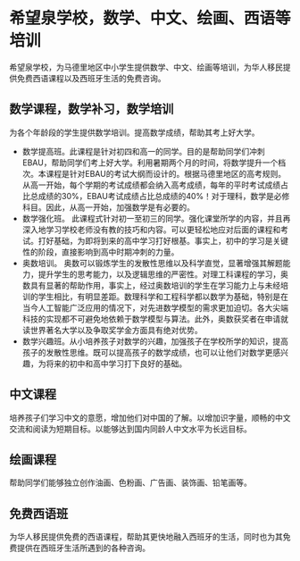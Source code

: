# 希望泉学校，数学、中文、绘画、西语等培训
希望泉学校，为马德里地区中小学生提供数学、中文、绘画等培训，为华人移民提供免费西语课程以及西班牙生活的免费咨询。

## 数学课程，数学补习，数学培训
为各个年龄段的学生提供数学培训。提高数学成绩，帮助其考上好大学。
- 数学提高班。此课程是针对初四和高一的同学。目的是帮助同学们冲刺EBAU，帮助同学们考上好大学。利用暑期两个月的时间，将数学提升一个档次。本课程是针对EBAU的考试大纲而设计的。根据马德里地区的高考规则。	从高一开始，每个学期的考试成绩都会纳入高考成绩，每年的平时考试成绩占比总成绩的30%，EBAU考试成绩占比总成绩的40%！对于理科，数学是必修科目。因此，从高一开始，加强数学是有必要的。
- 数学强化班。 此课程式针对初一至初三的同学。强化课堂所学的内容，并且再深入地学习学校老师没有教的技巧和内容。可以更轻松地应对后面的课程和考试。打好基础，为即将到来的高中学习打好根基。事实上，初中的学习是关键性的阶段，直接影响到高中时期冲刺的力量。
- 奥数培训。 奥数可以锻炼学生的发散性思维以及科学直觉，显著增强其解题能力，提升学生的思考能力，以及逻辑思维的严密性。对理工科课程的学习，奥数具有显著的帮助作用，事实上，经过奥数培训的学生在学习能力上与未经培训的学生相比，有明显差距。数理科学和工程科学都以数学为基础，特别是在当今人工智能广泛应用的情况下，对先进数学模型的需求更加迫切。各大尖端科技的实现都不可避免地依赖于数学模型与算法。此外，奥数获奖者在申请就读世界著名大学以及争取奖学金方面具有绝对优势。
- 数学兴趣班。从小培养孩子对数学的兴趣，加强孩子在学校所学的知识，提高孩子的发散性思维。既可以提高孩子的数学成绩，也可以让他们对数学更感兴趣，为将来的初中和高中学习打下良好的基础。

## 中文课程
培养孩子们学习中文的意愿，增加他们对中国的了解。以增加识字量，顺畅的中文交流和阅读为短期目标。以能够达到国内同龄人中文水平为长远目标。

## 绘画课程
帮助同学们能够独立创作油画、色粉画、广告画、装饰画、铅笔画等。

## 免费西语班
为华人移民提供免费的西语课程，帮助其更快地融入西班牙的生活，同时也为其免费提供在西班牙生活所遇到的各种咨询。

